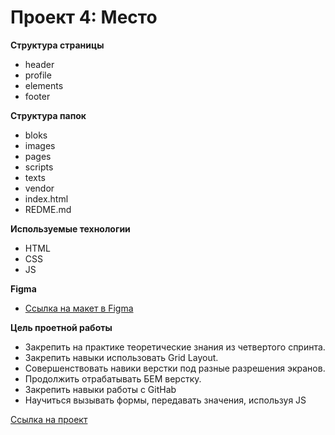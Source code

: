 # Проект 4: Место

**Структура страницы**

* header
* profile
* elements
* footer

**Структура папок**

* bloks
* images
* pages
* scripts
* texts
* vendor
* index.html
* REDME.md

**Используемые технологии**

* HTML
* CSS
* JS
  
**Figma**

* [Ссылка на макет в Figma](https://www.figma.com/file/2cn9N9jSkmxD84oJik7xL7/JavaScript.-Sprint-4?node-id=0%3A1)

**Цель проетной работы**
  
* Закрепить на практике  теоретические знания из четвертого спринта.
* Закрепить навыки использовать Grid Layout.
* Совершенствовать навики верстки под разные разрешения экранов.
* Продолжить отрабатывать БЕМ верстку.
* Закрепить навыки работы с GitHab
* Научиться вызывать формы, передавать значения, используя JS

[Ссылка на проект]( https://alekseykadochnikov.github.io/mesto)

